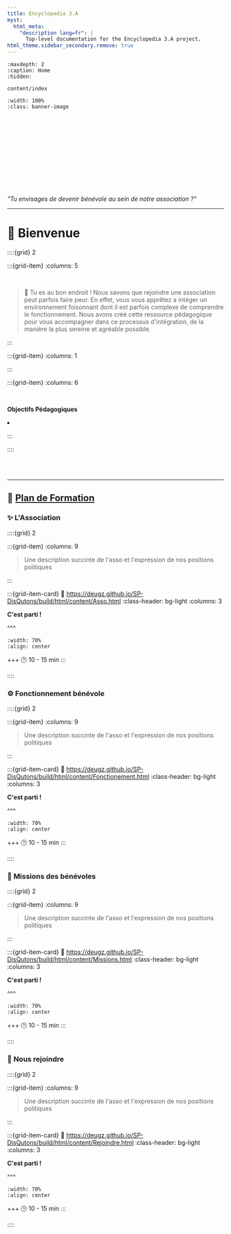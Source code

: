 ```yaml
---
title: Encyclopedia 3.A
myst:
  html_meta:
    "description lang=fr": |
      Top-level documentation for the Encyclopedia 3.A project.
html_theme.sidebar_secondary.remove: true
---
```


```{toctree}
:maxdepth: 2
:caption: Home
:hidden:

content/index
```


```{image} _static/Banner/Banner-crop1.png
:width: 100%
:class: banner-image

```

<br>
<br>
<br>
<br>
<br>
<br>
<br>
<br>
<br>
<br>

<p class="p-emphase">  <em>"Tu envisages de devenir bénévole au sein de notre association ?"</em> </p>

***


# 👋 **Bienvenue**

::::{grid} 2

:::{grid-item}
:columns: 5

<br>

>📍 Tu es au bon endroit ! Nous savons que rejoindre une association peut parfois faire peur. En effet, vous vous apprêtez a intéger un environnement foisonnant dont il est parfois complexe de comprendre le fonctionnement. Nous avons créé cette ressource pédagogique pour vous accompagner dans ce processus d'intégration, de la manière la plus sereine et agréable possible. 


:::

:::{grid-item}
:columns: 1


:::

:::{grid-item}
:columns: 6

<script src="https://unpkg.com/@dotlottie/player-component@latest/dist/dotlottie-player.mjs" type="module"></script> 
<dotlottie-player src="https://lottie.host/4d96bd38-a245-4923-8bdb-7519adc0029f/5qfZuFYSWp.json" background="transparent" speed="1" style="width: 80%; height: auto; display: block; margin: auto;" loop autoplay></dotlottie-player>

<br>

<div id="div-colour"> 
    
<strong>Objectifs Pédagogiques</strong>

<li></li>    
    
    
    
    
</div>

:::

::::


<br>
<br>

***


<h2><strong> 🔎 <u> Plan de Formation </u></strong></h2>


<h3> ✨ <strong>L'Association </strong> </h3>

::::{grid} 2

:::{grid-item}
:columns: 9
> Une description succinte de l'asso et l'expression de nos positions politiques

:::

:::{grid-item-card}
:link: https://deugz.github.io/SP-DisQutons/build/html/content/Asso.html
:class-header: bg-light
:columns: 3

**C'est parti !** 

^^^

```{image} _static/Logos/Q-logo-capture.png
:width: 70%
:align: center
```

+++
🕑 10 - 15 min
:::

::::

<h3> ⚙ <strong>Fonctionnement bénévole</strong> </h3>

::::{grid} 2

:::{grid-item}
:columns: 9
> Une description succinte de l'asso et l'expression de nos positions politiques

:::

:::{grid-item-card}
:link: https://deugz.github.io/SP-DisQutons/build/html/content/Fonctionement.html
:class-header: bg-light
:columns: 3

**C'est parti !** 

^^^

```{image} _static/Logos/Q-logo-capture.png
:width: 70%
:align: center

```

+++
🕑 10 - 15 min
:::

::::

<h3> 💪 <strong> Missions des bénévoles</strong> </h3>

::::{grid} 2

:::{grid-item}
:columns: 9
> Une description succinte de l'asso et l'expression de nos positions politiques

:::

:::{grid-item-card}
:link: https://deugz.github.io/SP-DisQutons/build/html/content/Missions.html
:class-header: bg-light
:columns: 3

**C'est parti !** 

^^^

```{image} _static/Logos/Q-logo-capture.png
:width: 70%
:align: center

```

+++
🕑 10 - 15 min
:::

::::

<h3> 🧡 <strong> Nous rejoindre</strong> </h3>

::::{grid} 2

:::{grid-item}
:columns: 9
> Une description succinte de l'asso et l'expression de nos positions politiques

:::

:::{grid-item-card}
:link: https://deugz.github.io/SP-DisQutons/build/html/content/Rejoindre.html
:class-header: bg-light
:columns: 3

**C'est parti !** 

^^^

```{image} _static/Logos/Q-logo-capture.png
:width: 70%
:align: center

```

+++
🕑 10 - 15 min
:::

::::

